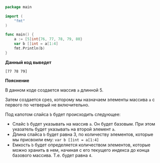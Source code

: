 ```go
package main
 
import (
    "fmt"
)
 
func main() {
    a := [5]int{76, 77, 78, 79, 80}
    var b []int = a[1:4]
    fmt.Println(b)
}
```

**Данный код выведет**

```
[77 78 79]
```
**Пояснение**

В данном коде создается массив `a` длинной 5.

Затем создается срез, которому мы назначаем элементы массива `a` с первого по четверый не включительно.

Под капотом слайса `b` будет происходить следующее:
- Слайс `b` будет указывать на массив `a`. Он будет базовым. При этом указатель будет указывать на второй элемент `a`.
- Длина слайса `b` будет равна 3, по количеству элементов, которые мы присвоили ему: `var b []int = a[1:4]`
- Емкость `b` будет определяется количеством элементов, которые можно хранить в нем, начиная с его текущего индекса до конца базового массива. Т.е. будет равна `4`.